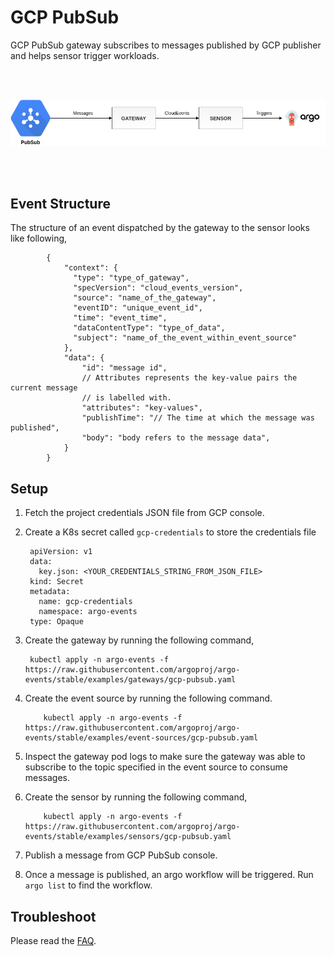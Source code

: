 # GCP PubSub

GCP PubSub gateway subscribes to messages published by GCP publisher and helps sensor trigger workloads.

<br/>
<br/>

<p align="center">
  <img src="https://github.com/argoproj/argo-events/blob/master/docs/assets/pubsub-setup.png?raw=true" alt="GCP PubSub Setup"/>
</p>

<br/>
<br/>

## Event Structure

The structure of an event dispatched by the gateway to the sensor looks like following,

            {
                "context": {
                  "type": "type_of_gateway",
                  "specVersion": "cloud_events_version",
                  "source": "name_of_the_gateway",
                  "eventID": "unique_event_id",
                  "time": "event_time",
                  "dataContentType": "type_of_data",
                  "subject": "name_of_the_event_within_event_source"
                },
                "data": {
                    "id": "message id",
                    // Attributes represents the key-value pairs the current message
                    // is labelled with.
                    "attributes": "key-values",
                    "publishTime": "// The time at which the message was published",
                  	"body": "body refers to the message data",
                }
            }

## Setup

1. Fetch the project credentials JSON file from GCP console.

2. Create a K8s secret called `gcp-credentials` to store the credentials file

        apiVersion: v1
        data:
          key.json: <YOUR_CREDENTIALS_STRING_FROM_JSON_FILE>
        kind: Secret
        metadata:
          name: gcp-credentials
          namespace: argo-events
        type: Opaque

3. Create the gateway by running the following command,

        kubectl apply -n argo-events -f https://raw.githubusercontent.com/argoproj/argo-events/stable/examples/gateways/gcp-pubsub.yaml

4. Create the event source by running the following command.
   
           kubectl apply -n argo-events -f https://raw.githubusercontent.com/argoproj/argo-events/stable/examples/event-sources/gcp-pubsub.yaml

5. Inspect the gateway pod logs to make sure the gateway was able to subscribe to the topic specified in the event source to consume messages.

6. Create the sensor by running the following command,
   
           kubectl apply -n argo-events -f https://raw.githubusercontent.com/argoproj/argo-events/stable/examples/sensors/gcp-pubsub.yaml

7. Publish a message from GCP PubSub console.

8. Once a message is published, an argo workflow will be triggered. Run `argo list` to find the workflow. 

## Troubleshoot
Please read the [FAQ](https://argoproj.github.io/argo-events/FAQ/).
